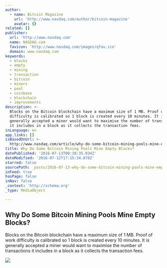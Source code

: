 ```yaml
---
author:
  - name: Bitcoin Magazine
    url: 'http://www.nasdaq.com/author/bitcoin-magazine'
    avatar: {}
related: []
publisher:
  url: 'http://www.nasdaq.com'
  name: NASDAQ.com
  favicon: 'http://www.nasdaq.com/images/qfav.ico'
  domain: www.nasdaq.com
keywords:
  - blocks
  - empty
  - mining
  - transaction
  - bitcoin
  - miners
  - pool
  - coinbase
  - blockchain
  - improvements
description: >-
  Blocks on the Bitcoin blockchain have a maximum size of 1 MB. Proof of work
  difficulty is calibrated so 1 block is created every 10 minutes. It is
  generally accepted a miner would want to maximise the number of transactions
  it includes in a block as it collects the transaction fees.
inLanguage: en
app_links: []
isBasedOnUrl: >-
  http://www.nasdaq.com/article/why-do-some-bitcoin-mining-pools-mine-empty-blocks-cm648094
title: Why Do Some Bitcoin Mining Pools Mine Empty Blocks?
datePublished: '2016-07-13T00:38:35.034Z'
dateModified: '2016-07-12T17:15:34.878Z'
starred: false
sourcePath: _posts/2016-07-13-why-do-some-bitcoin-mining-pools-mine-empty-blocks.md
inFeed: true
hasPage: false
inNav: false
_context: 'http://schema.org'
_type: MediaObject

---
```

<article style=""><h1>Why Do Some Bitcoin Mining Pools Mine Empty Blocks?</h1><p>Blocks on the Bitcoin blockchain have a maximum size of 1 MB. Proof of work difficulty is calibrated so 1 block is created every 10 minutes. It is generally accepted a miner would want to maximise the number of transactions it includes in a block as it collects the transaction fees.</p><img src="http://www.nasdaq.com/reference/hiresphotos/news-photos/bitcoin/325x200/bitcoin94.jpg" /></article>